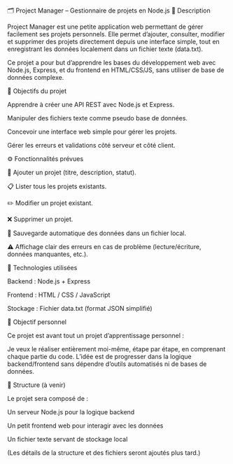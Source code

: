 🗂️ Project Manager – Gestionnaire de projets en Node.js
🌟 Description

Project Manager est une petite application web permettant de gérer facilement ses projets personnels.
Elle permet d’ajouter, consulter, modifier et supprimer des projets directement depuis une interface simple, tout en enregistrant les données localement dans un fichier texte (data.txt).

Ce projet a pour but d’apprendre les bases du développement web avec Node.js, Express, et du frontend en HTML/CSS/JS, sans utiliser de base de données complexe.

🎯 Objectifs du projet

Apprendre à créer une API REST avec Node.js et Express.

Manipuler des fichiers texte comme pseudo base de données.

Concevoir une interface web simple pour gérer les projets.

Gérer les erreurs et validations côté serveur et côté client.

⚙️ Fonctionnalités prévues

📝 Ajouter un projet (titre, description, statut).

📋 Lister tous les projets existants.

✏️ Modifier un projet existant.

❌ Supprimer un projet.

💾 Sauvegarde automatique des données dans un fichier local.

⚠️ Affichage clair des erreurs en cas de problème (lecture/écriture, données manquantes, etc.).

🧰 Technologies utilisées

Backend : Node.js + Express

Frontend : HTML / CSS / JavaScript

Stockage : Fichier data.txt (format JSON simplifié)

🚀 Objectif personnel

Ce projet est avant tout un projet d’apprentissage personnel :

Je veux le réaliser entièrement moi-même, étape par étape, en comprenant chaque partie du code.
L’idée est de progresser dans la logique backend/frontend sans dépendre d’outils automatisés ni de bases de données.

🧩 Structure (à venir)

Le projet sera composé de :

Un serveur Node.js pour la logique backend

Un petit frontend web pour interagir avec les données

Un fichier texte servant de stockage local

(Les détails de la structure et des fichiers seront ajoutés plus tard.)
